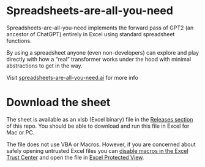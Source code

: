 # Spreadsheets-are-all-you-need

Spreadsheets-are-all-you-need implements the forward pass of GPT2 (an ancestor of ChatGPT) entirely in Excel using standard spreadsheet functions.

By using a spreadsheet anyone (even non-developers) can explore and play directly with how a “real” transformer works under the hood with minimal abstractions to get in the way.

Visit [spreadsheets-are-all-you-need.ai](https://spreadsheets-are-all-you-need.ai) for more info

# Download the sheet

The sheet is available as an xlsb (Excel binary) file in the [Releases section](https://github.com/ianand/spreadsheets-are-all-you-need/releases/tag/v0.6.1) of this repo. You should be able to download and run this file in Excel for Mac or PC. 

The file does not use VBA or Macros. However, if you are concerned about safely opening untrusted Excel files you can [disable macros in the Excel Trust Center](https://support.microsoft.com/en-us/office/enable-or-disable-macros-in-microsoft-365-files-12b036fd-d140-4e74-b45e-16fed1a7e5c6) and open the file in [Excel Protected View](https://support.microsoft.com/en-us/office/what-is-protected-view-d6f09ac7-e6b9-4495-8e43-2bbcdbcb6653).
